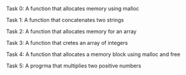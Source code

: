 Task 0: A function that allocates memory using malloc

Task 1: A function that concatenates two strings

Task 2: A function that allocates memory for an array

Task 3: A function that cretes an array of integers

Task 4: A function that allocates a memory block using malloc and free

Task 5: A progrma that multiplies two positive numbers
